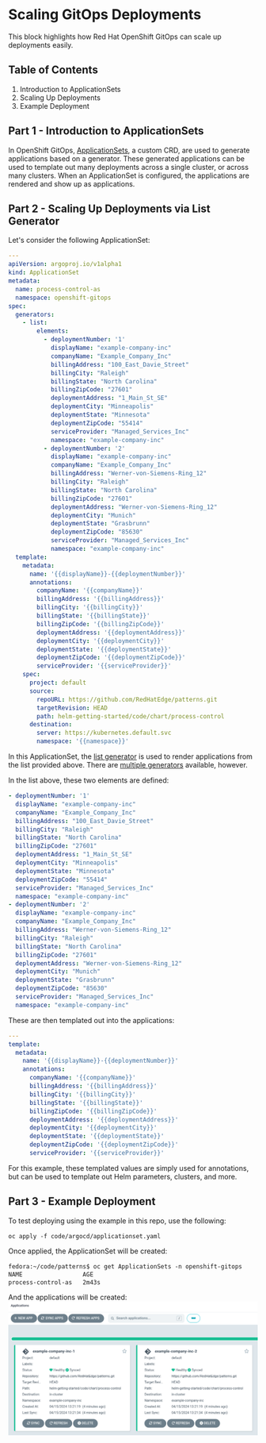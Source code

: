 # Scaling GitOps Deployments
This block highlights how Red Hat OpenShift GitOps can scale up deployments easily.

## Table of Contents
1. Introduction to ApplicationSets
2. Scaling Up Deployments
3. Example Deployment

## Part 1 - Introduction to ApplicationSets
In OpenShift GitOps, [ApplicationSets](https://argo-cd.readthedocs.io/en/stable/operator-manual/applicationset/), a custom CRD, are used to generate applications based on a generator. These generated applications can be used to template out many deployments across a single cluster, or across many clusters. When an ApplicationSet is configured, the applications are rendered and show up as applications.

## Part 2 - Scaling Up Deployments via List Generator
Let's consider the following ApplicationSet:
```yaml
---
apiVersion: argoproj.io/v1alpha1
kind: ApplicationSet
metadata:
  name: process-control-as
  namespace: openshift-gitops
spec:
  generators:
    - list:
        elements:
          - deploymentNumber: '1'
            displayName: "example-company-inc"
            companyName: "Example_Company_Inc"
            billingAddress: "100_East_Davie_Street"
            billingCity: "Raleigh"
            billingState: "North Carolina"
            billingZipCode: "27601"
            deploymentAddress: "1_Main_St_SE"
            deploymentCity: "Minneapolis"
            deploymentState: "Minnesota"
            deploymentZipCode: "55414"
            serviceProvider: "Managed_Services_Inc"
            namespace: "example-company-inc"
          - deploymentNumber: '2'
            displayName: "example-company-inc"
            companyName: "Example_Company_Inc"
            billingAddress: "Werner-von-Siemens-Ring_12"
            billingCity: "Raleigh"
            billingState: "North Carolina"
            billingZipCode: "27601"
            deploymentAddress: "Werner-von-Siemens-Ring_12"
            deploymentCity: "Munich"
            deploymentState: "Grasbrunn"
            deploymentZipCode: "85630"
            serviceProvider: "Managed_Services_Inc"
            namespace: "example-company-inc"
  template:
    metadata:
      name: '{{displayName}}-{{deploymentNumber}}'
      annotations:
        companyName: '{{companyName}}'
        billingAddress: '{{billingAddress}}'
        billingCity: '{{billingCity}}'
        billingState: '{{billingState}}'
        billingZipCode: '{{billingZipCode}}'
        deploymentAddress: '{{deploymentAddress}}'
        deploymentCity: '{{deploymentCity}}'
        deploymentState: '{{deploymentState}}'
        deploymentZipCode: '{{deploymentZipCode}}'
        serviceProvider: '{{serviceProvider}}'
    spec:
      project: default
      source:
        repoURL: https://github.com/RedHatEdge/patterns.git
        targetRevision: HEAD
        path: helm-getting-started/code/chart/process-control
      destination:
        server: https://kubernetes.default.svc
        namespace: '{{namespace}}'
```

In this ApplicationSet, the [list generator](https://argo-cd.readthedocs.io/en/stable/operator-manual/applicationset/Generators-List/) is used to render applications from the list provided above. There are [multiple generators](https://argo-cd.readthedocs.io/en/stable/operator-manual/applicationset/Generators/) available, however.

In the list above, these two elements are defined:
```yaml
- deploymentNumber: '1'
  displayName: "example-company-inc"
  companyName: "Example_Company_Inc"
  billingAddress: "100_East_Davie_Street"
  billingCity: "Raleigh"
  billingState: "North Carolina"
  billingZipCode: "27601"
  deploymentAddress: "1_Main_St_SE"
  deploymentCity: "Minneapolis"
  deploymentState: "Minnesota"
  deploymentZipCode: "55414"
  serviceProvider: "Managed_Services_Inc"
  namespace: "example-company-inc"
- deploymentNumber: '2'
  displayName: "example-company-inc"
  companyName: "Example_Company_Inc"
  billingAddress: "Werner-von-Siemens-Ring_12"
  billingCity: "Raleigh"
  billingState: "North Carolina"
  billingZipCode: "27601"
  deploymentAddress: "Werner-von-Siemens-Ring_12"
  deploymentCity: "Munich"
  deploymentState: "Grasbrunn"
  deploymentZipCode: "85630"
  serviceProvider: "Managed_Services_Inc"
  namespace: "example-company-inc"
```

These are then templated out into the applications:
```yaml
---
template:
  metadata:
    name: '{{displayName}}-{{deploymentNumber}}'
    annotations:
      companyName: '{{companyName}}'
      billingAddress: '{{billingAddress}}'
      billingCity: '{{billingCity}}'
      billingState: '{{billingState}}'
      billingZipCode: '{{billingZipCode}}'
      deploymentAddress: '{{deploymentAddress}}'
      deploymentCity: '{{deploymentCity}}'
      deploymentState: '{{deploymentState}}'
      deploymentZipCode: '{{deploymentZipCode}}'
      serviceProvider: '{{serviceProvider}}'
```

For this example, these templated values are simply used for annotations, but can be used to template out Helm parameters, clusters, and more.

## Part 3 - Example Deployment
To test deploying using the example in this repo, use the following:
```
oc apply -f code/argocd/applicationset.yaml
```

Once applied, the ApplicationSet will be created:
```
fedora:~/code/patterns$ oc get ApplicationSets -n openshift-gitops
NAME                 AGE
process-control-as   2m43s
```

And the applications will be created:
![Applications](./.images/applications.png)